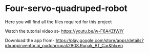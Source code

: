 # Four-servo-quadruped-robot
Here you will find all the files required for this project

Watch the tutorial video at-
https://youtu.be/w-F6A4ZfWIY

Download the app from-
https://play.google.com/store/apps/details?id=appinventor.ai_poddarrupak2808.Rupak_BT_Car&hl=en
